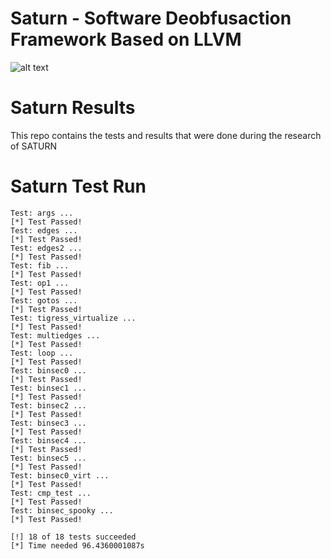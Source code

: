 # Saturn - Software Deobfusaction Framework Based on LLVM
![alt text](https://github.com/pgarba/Saturn_Results/blob/master/SATURN.png)


# Saturn Results
This repo contains the tests and results that were done during the research of SATURN

# Saturn Test Run
```
Test: args ...
[*] Test Passed!
Test: edges ...
[*] Test Passed!
Test: edges2 ...
[*] Test Passed!
Test: fib ...
[*] Test Passed!
Test: op1 ...
[*] Test Passed!
Test: gotos ...
[*] Test Passed!
Test: tigress_virtualize ...
[*] Test Passed!
Test: multiedges ...
[*] Test Passed!
Test: loop ...
[*] Test Passed!
Test: binsec0 ...
[*] Test Passed!
Test: binsec1 ...
[*] Test Passed!
Test: binsec2 ...
[*] Test Passed!
Test: binsec3 ...
[*] Test Passed!
Test: binsec4 ...
[*] Test Passed!
Test: binsec5 ...
[*] Test Passed!
Test: binsec0_virt ...
[*] Test Passed!
Test: cmp_test ...
[*] Test Passed!
Test: binsec_spooky ...
[*] Test Passed!

[!] 18 of 18 tests succeeded
[*] Time needed 96.4360001087s
```
